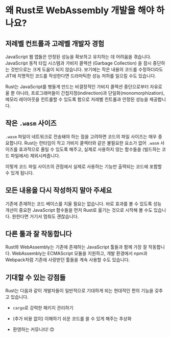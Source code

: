 # 왜 Rust로 WebAssembly 개발을 해야 하나요?

## 저레벨 컨트롤과 고레벨 개발자 경험

JavaScript 웹 앱들은 안정된 성능을 확보하고 유지하는 데 어려움을 겪습니다. JavaScript 동적 타입 시스템과 가비지 콜렉션 (Garbage Collection) 을 잠시 중단하는 것만으로는 크게 도움이 되지 않습니다. 보기에는 작은 내용의 코드를 수정하더라도 JIT에 치명적인 코드를 작성한다면 드라마틱한 성능 저하를 일으킬 수도 있습니다.

Rust는 JavaScript를 병들게 만드는 비결정적인 가비지 콜렉션 중단으로부터 자유로울 뿐 아니라, 프로그래머들이 간접지정(indirection)과 단일화(monomorphization), 메모리 레이아웃을 컨트롤할 수 있도록 함으로 저레벨 컨트롤과 안정된 성능을 제공합니다.

## 작은 `.wasm` 사이즈

`.wasm` 파일이 네트워크로 전송돼야 하는 점을 고려하면 코드의 파일 사이즈는 매우 중요합니다. Rust는 런타임이 작고 가비지 콜렉터와 같은 불필요한 요소가 없어 `.wasm` 사이즈를 효과적으로 줄일 수 있도록 해주고, 실제로 사용하지 않는 함수들을 (빌드하는 코드 파일에서) 제외시켜줍니다.

이렇게 코드 파일 사이즈의 관점에서 실제로 사용하는 기능만 출력되는 코드에 포함할 수 있게 됩니다.

## 모든 내용을 다시 작성하지 **말아 주세요**

기존에 존재하는 코드 베이스를 지울 필요는 없습니다. 바로 효과를 볼 수 있도록 성능 개선이 중요한 JavaScript 함수들을 먼저 Rust로 옮기는 것으로 시작해 볼 수도 있습니다. 원한다면 거기서 멈춰도 괜찮습니다.

## 다른 툴과 잘 작동합니다

Rust와 WebAssembly는 기존에 존재하는 JavaScript 툴들과 함께 가장 잘 작동합니다. WebAssembly는 ECMAScript 모듈을 지원하고, 개발 환경에서 npm과 Webpack처럼 기존에 사랑받던 툴들을 계속 사용할 수도 있습니다.

## 기대할 수 있는 강점들

Rust는 다음과 같이 개발자들이 일반적으로 기대하게 되는 현대적인 편의 기능을 갖추고 있습니다.

* `cargo`로 강력한 패키지 관리하기

* (추가 비용 없이) 이해하기 쉬운 코드를 쓸 수 있게 해주는 추상화

* 환영하는 커뮤니티! 😊
